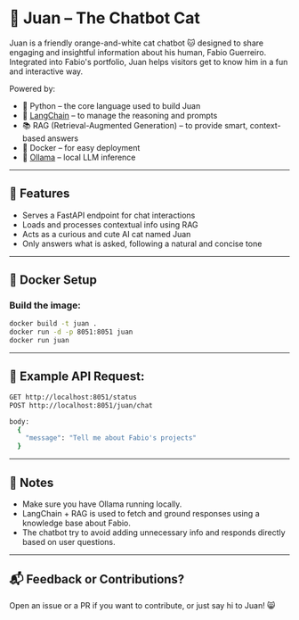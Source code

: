 # 🐾 Juan – The Chatbot Cat

Juan is a friendly orange-and-white cat chatbot 🐱 designed to share engaging and insightful information about his human, Fabio Guerreiro. Integrated into Fabio's portfolio, Juan helps visitors get to know him in a fun and interactive way.


Powered by:
- 🐍 Python – the core language used to build Juan
- 🧠 [LangChain](https://www.langchain.com/) – to manage the reasoning and prompts
- 📚 RAG (Retrieval-Augmented Generation) – to provide smart, context-based answers
- 🐋 Docker – for easy deployment
- 🤖 [Ollama](https://ollama.com/) – local LLM inference

---

## 🚀 Features

- Serves a FastAPI endpoint for chat interactions
- Loads and processes contextual info using RAG
- Acts as a curious and cute AI cat named Juan
- Only answers what is asked, following a natural and concise tone

---

## 🐳 Docker Setup

### Build the image:

```bash
docker build -t juan .
docker run -d -p 8051:8051 juan
docker run juan
```

---

## 🧪 Example API Request:

```bash
GET http://localhost:8051/status
POST http://localhost:8051/juan/chat

body:
  {
    "message": "Tell me about Fabio's projects"
  }
```

---

## 📎 Notes

- Make sure you have Ollama running locally.
- LangChain + RAG is used to fetch and ground responses using a knowledge base about Fabio.
- The chatbot try to avoid adding unnecessary info and responds directly based on user questions.

---

## 📬 Feedback or Contributions?

Open an issue or a PR if you want to contribute, or just say hi to Juan! 😸
